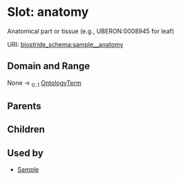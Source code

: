 
# Slot: anatomy

Anatomical part or tissue (e.g., UBERON:0008945 for leaf)

URI: [biostride_schema:sample__anatomy](https://w3id.org/biostride/schema/sample__anatomy)


## Domain and Range

None &#8594;  <sub>0..1</sub> [OntologyTerm](OntologyTerm.md)

## Parents


## Children


## Used by

 * [Sample](Sample.md)
